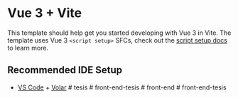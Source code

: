 # Vue 3 + Vite

This template should help get you started developing with Vue 3 in Vite. The template uses Vue 3 `<script setup>` SFCs, check out the [script setup docs](https://v3.vuejs.org/api/sfc-script-setup.html#sfc-script-setup) to learn more.

## Recommended IDE Setup

- [VS Code](https://code.visualstudio.com/) + [Volar](https://marketplace.visualstudio.com/items?itemName=Vue.volar)
#   t e s i s  
 #   f r o n t - e n d - t e s i s  
 #   f r o n t - e n d  
 #   f r o n t - e n d - t e s i s  
 